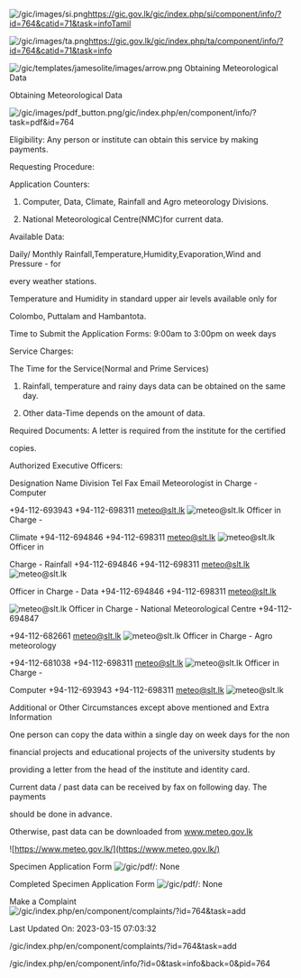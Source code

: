 <!-- Source: https://gic.gov.lk/gic/index.php/en/component/info/?id=764&catid=71&task=info -->

![/gic/images/si.png](/gic/images/si.png)https://gic.gov.lk/gic/index.php/si/component/info/?id=764&catid=71&task=infoTamil

![/gic/images/ta.png](/gic/images/ta.png)https://gic.gov.lk/gic/index.php/ta/component/info/?id=764&catid=71&task=info

![/gic/templates/jamesolite/images/arrow.png](/gic/templates/jamesolite/images/arrow.png) Obtaining Meteorological Data

Obtaining Meteorological Data

![/gic/images/pdf_button.png](/gic/images/pdf_button.png)/gic/index.php/en/component/info/?task=pdf&id=764

Eligibility: Any person or institute can obtain this service by making payments.

Requesting Procedure:

Application Counters:

 1. Computer, Data, Climate, Rainfall and Agro meteorology Divisions.

 2. National Meteorological Centre(NMC)for current data.

Available Data:

Daily/ Monthly Rainfall,Temperature,Humidity,Evaporation,Wind and Pressure - for

every weather stations.

Temperature and Humidity in standard upper air levels available only for

Colombo, Puttalam and Hambantota.

Time to Submit the Application Forms: 9:00am to 3:00pm on week days

Service Charges:

The Time for the Service(Normal and Prime Services)

 1. Rainfall, temperature and rainy days data can be obtained on the same day.

 2. Other data-Time depends on the amount of data.

Required Documents: A letter is required from the institute for the certified

copies.

Authorized Executive Officers:

Designation Name Division Tel Fax Email Meteorologist in Charge - Computer

+94-112-693943 +94-112-698311 meteo@slt.lk ![meteo@slt.lk](meteo@slt.lk) Officer in Charge -

Climate +94-112-694846 +94-112-698311 meteo@slt.lk ![meteo@slt.lk](meteo@slt.lk) Officer in

Charge - Rainfall +94-112-694846 +94-112-698311 meteo@slt.lk ![meteo@slt.lk](meteo@slt.lk)

Officer in Charge - Data +94-112-694846 +94-112-698311 meteo@slt.lk

![meteo@slt.lk](meteo@slt.lk) Officer in Charge - National Meteorological Centre +94-112-694847

+94-112-682661 meteo@slt.lk ![meteo@slt.lk](meteo@slt.lk) Officer in Charge - Agro meteorology

+94-112-681038 +94-112-698311 meteo@slt.lk ![meteo@slt.lk](meteo@slt.lk) Officer in Charge -

Computer +94-112-693943 +94-112-698311 meteo@slt.lk ![meteo@slt.lk](meteo@slt.lk)

Additional or Other Circumstances except above mentioned and Extra Information

One person can copy the data within a single day on week days for the non

financial projects and educational projects of the university students by

providing a letter from the head of the institute and identity card.

Current data / past data can be received by fax on following day. The payments

should be done in advance.

Otherwise, past data can be downloaded from www.meteo.gov.lk

![https://www.meteo.gov.lk/](https://www.meteo.gov.lk/)

Specimen Application Form ![/gic/pdf/](/gic/pdf/): None

Completed Specimen Application Form ![/gic/pdf/](/gic/pdf/): None

Make a Complaint ![/gic/index.php/en/component/complaints/?id=764&task=add](/gic/index.php/en/component/complaints/?id=764&task=add)

Last Updated On: 2023-03-15 07:03:32

/gic/index.php/en/component/complaints/?id=764&task=add

/gic/index.php/en/component/info/?id=0&task=info&back=0&pid=764